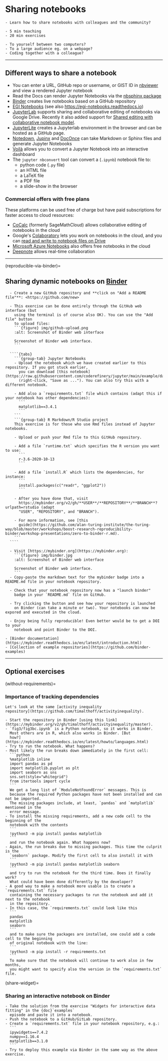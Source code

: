 # Sharing notebooks

```{objectives}
- Learn how to share notebooks with colleagues and the community?
```

```{instructor-note}
- 5 min teaching
- 20 min exercises
```

```{discussion} Nudge your brain: When have you shared your code?
- To yourself between two computers?
- To a large audience eg. on a webpage?
- Coding together with a colleague?
```

---

## Different ways to share a notebook

- You can enter a URL, GitHub repo or username, or GIST ID in [nbviewer](https://nbviewer.jupyter.org/) and view a rendered Jupyter notebook
- Read the Docs can render Jupyter Notebooks via the [nbsphinx package](https://nbsphinx.readthedocs.io/)
- [Binder](https://mybinder.org/) creates live notebooks based on a GitHub repository
- [EGI Notebooks](https://notebooks.egi.eu) (see also https://egi-notebooks.readthedocs.io)
- [JupyterLab](https://github.com/jupyterlab/jupyterlab) supports sharing and collaborative editing of notebooks via Google Drive. Recently
  it also added support for [Shared editing with collaborative notebook model](https://github.com/jupyterlab/jupyterlab/pull/10118).
- [JupyterLite](https://jupyterlite.readthedocs.io/en/latest/) creates a Jupyterlab environment in the browser and can be hosted as a GitHub page.
- [Notedown](https://github.com/aaren/notedown), [Jupinx](https://github.com/QuantEcon/sphinxcontrib-jupyter) and [DocOnce](https://github.com/hplgit/doconce) can take Markdown or Sphinx files and generate Jupyter Notebooks
- [Voilà](https://voila.readthedocs.io/en/stable/) allows you to convert a Jupyter Notebook into an interactive dashboard
- The `jupyter nbconvert` tool can convert a (`.ipynb`) notebook file to:
    - python code (`.py` file)
    - an HTML file
    - a LaTeX file
    - a PDF file
    - a slide-show in the browser


### Commercial offers with free plans

These platforms can be used free of charge but have paid subscriptions for
faster access to cloud resources:

- [CoCalc](https://cocalc.com/) (formerly SageMathCloud) allows collaborative editing of notebooks in the cloud
- Google's [Colaboratory](https://colab.research.google.com/) lets you work on notebooks in the cloud, and you can [read and write to notebook files on Drive](https://colab.research.google.com/notebooks/io.ipynb)
- [Microsoft Azure Notebooks](https://notebooks.azure.com/) also offers free notebooks in the cloud
- [Deepnote](https://deepnote.com/) allows real-time collaboration

---

(reproducible-via-binder)=

## Sharing dynamic notebooks on [Binder](https://mybinder.org)

`````{exercise} Exercise (20 min): Making your notebooks reproducible by anyone via Binder
  - Create a new GitHub repository and **click on "Add a README file"**: <https://github.com/new>

  - This exercise can be done entirely through the GitHub web interface (but
    using the terminal is of course also OK). You can use the "Add file" button
    to upload files:
    ```{figure} img/github-upload.png
    :alt: Screenshot of Binder web interface

    Screenshot of Binder web interface.
    ```

  ````{tabs}
    ```{group-tab} Jupyter Notebooks
    - Upload the notebook which we have created earlier to this repository. If you got stuck earlier,
      you can download [this notebook](https://raw.githubusercontent.com/coderefinery/jupyter/main/example/darts.ipynb)
      (right-click, "Save as ..."). You can also try this with a different notebook. 

    - Add also a `requirements.txt` file which contains (adapt this if your notebook has other dependencies):
      ```
      matplotlib==3.4.1
      ```
    ```
    ```{group-tab} R Markdown/R Studio project
    This exercise is for those who use Rmd files instead of Jupyter notebooks.

    - Upload or push your Rmd file to this GitHub repository.

    - Add a file `runtime.txt` which specifies the R version you want to use:
      ```
      r-3.6-2020-10-13
      ```

    - Add a file `install.R` which lists the dependencies, for instance:
      ```
      install.packages(c("readr", "ggplot2"))
      ```

    - After you have done that, visit
      https://mybinder.org/v2/gh/**USER**/**REPOSITORY**/**BRANCH**?urlpath=rstudio (adapt
      "USER", "REPOSITORY", and "BRANCH").

    - For more information, see [this
      guide](https://github.com/alan-turing-institute/the-turing-way/blob/master/workshops/boost-research-reproducibility-binder/workshop-presentations/zero-to-binder-r.md).
    ```
  ````

  - Visit [https://mybinder.org](https://mybinder.org):
    ```{figure} img/binder.jpg
    :alt: Screenshot of Binder web interface

    Screenshot of Binder web interface.
    ```
  - Copy-paste the markdown text for the mybinder badge into a README.md file in your notebook repository.

  - Check that your notebook repository now has a "launch binder"
    badge in your `README.md` file on GitHub.

  - Try clicking the button and see how your repository is launched
    on Binder (can take a minute or two). Your notebooks can now be expored and executed in the cloud.

  - Enjoy being fully reproducible! Even better would be to get a DOI to your
    notebook and point Binder to the DOI.
`````

```{keypoints} More examples with Binder:
- [Binder documentation](https://mybinder.readthedocs.io/en/latest/introduction.html)
- [Collection of example repositories](https://github.com/binder-examples)
```

---

## Optional exercises

(without-requirements)=

### Importance of tracking dependencies

````{exercise} (Optional) Exercise: what happens without requirements.txt?
Let's look at the same [activity inequality
repository](https://github.com/timalthoff/activityinequality).

- Start the repository in Binder [using this link](https://mybinder.org/v2/gh/timalthoff/activityinequality/master).
- `fig3/fig3bc.ipynb` is a Python notebook, so it works in Binder.
  Most others are in R, which also works in Binder. [But
  how?](https://mybinder.readthedocs.io/en/latest/howto/languages.html)
- Try to run the notebook. What happens?
- Most likely the run breaks down immediately in the first cell:
  ```python
  %matplotlib inline
  import pandas as pd
  import matplotlib.pyplot as plt
  import seaborn as sns
  sns.set(style="whitegrid")
  from itertools import cycle
  ```
  We get a long list of `ModuleNotFoundError` messages. This is
  because the required Python packages have not been installed and can not be imported.
  The missing packages include, at least, `pandas` and `matplotlib` mentioned in the
  error message.
- To install the missing requirements, add a new code cell to the beginning of the
  notebook with the contents
  ```
  !python3 -m pip install pandas matplotlib
  ```
  and run the notebook again. What happens now?
- Again, the run breaks due to missing packages. This time the culprit is the
  `seaborn` package. Modify the first cell to also install it with
  ```
  !python3 -m pip install pandas matplotlib seaborn
  ```
  and try to run the notebook for the third time. Does it finally work?
  What could have been done differently by the developer?
- A good way to make a notebook more usable is to create a `requirements.txt` file
  containing the necessary packages to run the notebook and add it next to the notebook
  in the repository.
- In this case, the `requirements.txt` could look like this
  ```
  pandas
  matplotlib
  seaborn
  ```
  and to make sure the packages are installed, one could add a code cell to the beginning
  of original notebook with the line:
  ```
  !python3 -m pip install -r requirements.txt
  ```
  To make sure that the notebook will continue to work also in few months,
  you might want to specify also the version in the `requirements.txt` file.
````

(share-widget)=

### Sharing an interactive notebook on Binder

````{exercise} (Optional) Exercise: share an interactive (ipywidgets) notebook via Binder
- Take the solution from the exercise "Widgets for interactive data fitting" in the {doc}`examples`
  episode and paste it into a notebook.
- Push the notebook to a GitHub/GitLab repository.
- Create a `requirements.txt` file in your notebook repository, e.g.:
  ```
  ipywidgets==7.4.2
  numpy==1.16.4
  matplotlib==3.1.0
  ```
- Try to deploy this example via Binder in the same way as the above exercise.
````
